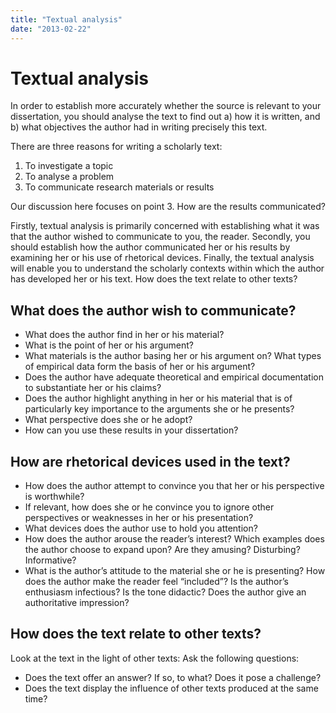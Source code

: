 ```yaml
---
title: "Textual analysis"
date: "2013-02-22"
---
```


# Textual analysis

In order to establish more accurately whether the source is relevant to your dissertation, you should analyse the text to find out a) how it is written, and b) what objectives the author had in writing precisely this text.

There are three reasons for writing a scholarly text:

1. To investigate a topic
2. To analyse a problem
3. To communicate research materials or results

Our discussion here focuses on point 3. How are the results communicated?

Firstly, textual analysis is primarily concerned with establishing what it was that the author wished to communicate to you, the reader. Secondly, you should establish how the author communicated her or his results by examining her or his use of rhetorical devices. Finally, the textual analysis will enable you to understand the scholarly contexts within which the author has developed her or his text. How does the text relate to other texts?

## What does the author wish to communicate?

- What does the author find in her or his material?
- What is the point of her or his argument?
- What materials is the author basing her or his argument on? What types of empirical data form the basis of her or his argument?
- Does the author have adequate theoretical and empirical documentation to substantiate her or his claims?
- Does the author highlight anything in her or his material that is of particularly key importance to the arguments she or he presents?
- What perspective does she or he adopt?
- How can you use these results in your dissertation?

## How are rhetorical devices used in the text?

- How does the author attempt to convince you that her or his perspective is worthwhile?
- If relevant, how does she or he convince you to ignore other perspectives or weaknesses in her or his presentation?
- What devices does the author use to hold you attention?
- How does the author arouse the reader’s interest? Which examples does the author choose to expand upon? Are they amusing? Disturbing? Informative?
- What is the author’s attitude to the material she or he is presenting? How does the author make the reader feel “included”? Is the author’s enthusiasm infectious? Is the tone didactic? Does the author give an authoritative impression?

## How does the text relate to other texts?

Look at the text in the light of other texts: Ask the following questions:

- Does the text offer an answer? If so, to what? Does it pose a challenge?
- Does the text display the influence of other texts produced at the same time?
